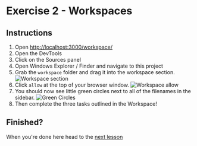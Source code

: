 # Exercise 2 - Workspaces

## Instructions

1. Open <http://localhost:3000/workspace/>
1. Open the DevTools
1. Click on the Sources panel
1. Open Windows Explorer / Finder and navigate to this project
1. Grab the `workspace` folder and drag it into the workspace section. ![Workspace section](/workspace.png)
1. Click `allow` at the top of your browser window. ![Workspace allow](/workspace-allow.png)
1. You should now see little green circles next to all of the filenames in the sidebar. ![Green Circles](/green-circles.png)
1. Then complete the three tasks outlined in the Workspace!

## Finished?

When you're done here head to the [next lesson](/lesson/Debugging)
